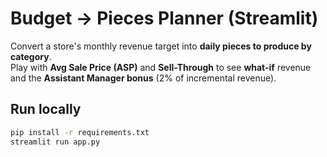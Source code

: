 # Budget → Pieces Planner (Streamlit)

Convert a store's monthly revenue target into **daily pieces to produce by category**.  
Play with **Avg Sale Price (ASP)** and **Sell-Through** to see **what-if** revenue and the **Assistant Manager bonus** (2% of incremental revenue).

## Run locally

```bash
pip install -r requirements.txt
streamlit run app.py
